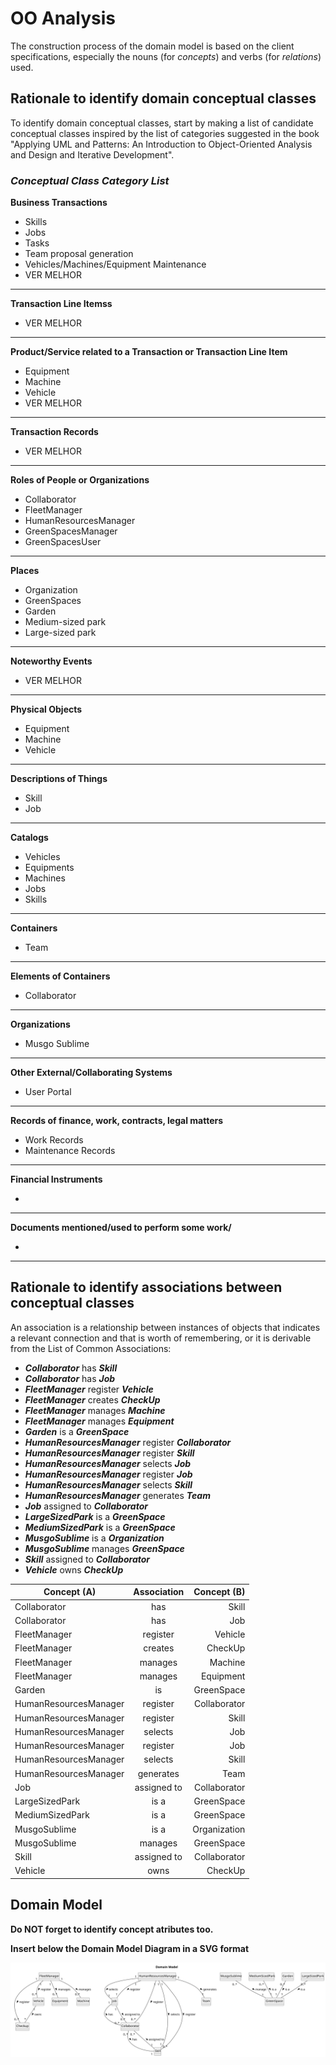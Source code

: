 # OO Analysis

The construction process of the domain model is based on the client specifications, especially the nouns (for _concepts_) and verbs (for _relations_) used.

## Rationale to identify domain conceptual classes
To identify domain conceptual classes, start by making a list of candidate conceptual classes inspired by the list of categories suggested in the book "Applying UML and Patterns: An Introduction to Object-Oriented Analysis and Design and Iterative Development".


### _Conceptual Class Category List_

**Business Transactions**

* Skills 
* Jobs 
* Tasks 
* Team proposal generation 
* Vehicles/Machines/Equipment Maintenance
* VER MELHOR

---

**Transaction Line Itemss**

* VER MELHOR

---

**Product/Service related to a Transaction or Transaction Line Item**

* Equipment
* Machine
* Vehicle
* VER MELHOR

---

**Transaction Records**

* VER MELHOR

---  

**Roles of People or Organizations**

* Collaborator
* FleetManager
* HumanResourcesManager
* GreenSpacesManager 
* GreenSpacesUser

---

**Places**

* Organization
* GreenSpaces
* Garden
* Medium-sized park
* Large-sized park

---

**Noteworthy Events**

* VER MELHOR

---

**Physical Objects**

* Equipment
* Machine
* Vehicle

---

**Descriptions of Things**

* Skill
* Job

---

**Catalogs**

* Vehicles
* Equipments
* Machines
* Jobs
* Skills

---

**Containers**

* Team

---

**Elements of Containers**

* Collaborator

---

**Organizations**

* Musgo Sublime

---

**Other External/Collaborating Systems**

* User Portal

---

**Records of finance, work, contracts, legal matters**

* Work Records
* Maintenance Records

---

**Financial Instruments**

* 

---

**Documents mentioned/used to perform some work/**

* 

---


## Rationale to identify associations between conceptual classes

An association is a relationship between instances of objects that indicates a relevant connection and that is worth of remembering, or it is derivable from the List of Common Associations:

- **_Collaborator_** has **_Skill_**
- **_Collaborator_** has **_Job_**
- **_FleetManager_** register **_Vehicle_**
- **_FleetManager_** creates **_CheckUp_**
- **_FleetManager_** manages **_Machine_**
- **_FleetManager_** manages **_Equipment_**
- **_Garden_** is a **_GreenSpace_**
- **_HumanResourcesManager_** register **_Collaborator_**
- **_HumanResourcesManager_** register **_Skill_**
- **_HumanResourcesManager_** selects **_Job_**
- **_HumanResourcesManager_** register **_Job_**
- **_HumanResourcesManager_** selects **_Skill_**
- **_HumanResourcesManager_** generates **_Team_**
- **_Job_** assigned to **_Collaborator_**
- **_LargeSizedPark_** is a **_GreenSpace_**
- **_MediumSizedPark_** is a **_GreenSpace_**
- **_MusgoSublime_** is a **_Organization_**
- **_MusgoSublime_** manages **_GreenSpace_**
- **_Skill_** assigned to **_Collaborator_**
- **_Vehicle_** owns **_CheckUp_**

| Concept (A) 		        | Association   	 |  Concept (B) |
|-----------------------|:---------------:|-------------:|
| Collaborator          |       has       |        Skill |
| Collaborator          |       has       |          Job |
| FleetManager          |    register     |      Vehicle |
| FleetManager          |     creates     |      CheckUp |
| FleetManager          |     manages     |      Machine |
| FleetManager          |     manages     |    Equipment |
| Garden                |       is        |   GreenSpace |
| HumanResourcesManager |    register     | Collaborator |
| HumanResourcesManager |    register     |        Skill |
| HumanResourcesManager |     selects     |          Job |
| HumanResourcesManager |    register     |          Job |
| HumanResourcesManager |     selects     |        Skill |
| HumanResourcesManager |    generates    |         Team |
| Job                   |   assigned to   | Collaborator |
| LargeSizedPark        |      is a       |   GreenSpace |
| MediumSizedPark       |      is a       |   GreenSpace |
| MusgoSublime          |      is a       | Organization |
| MusgoSublime          |     manages     |   GreenSpace |
| Skill                 |   assigned to   | Collaborator |
| Vehicle               |      owns       |      CheckUp |






## Domain Model

**Do NOT forget to identify concept atributes too.**

**Insert below the Domain Model Diagram in a SVG format**

![Domain Model](svg/project-domain-model.svg)